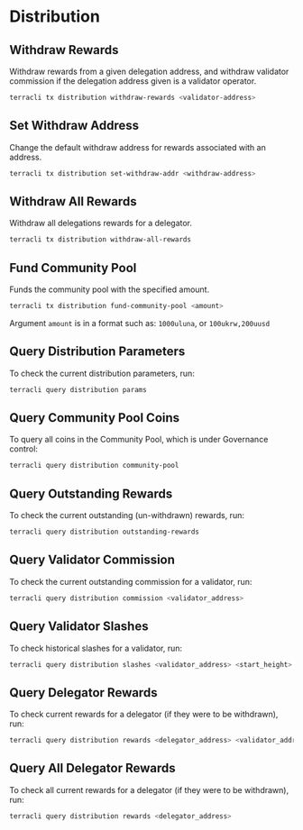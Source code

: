 # Distribution

## Withdraw Rewards

Withdraw rewards from a given delegation address, and withdraw validator commission if the delegation address given is a validator operator.

```sh
terracli tx distribution withdraw-rewards <validator-address>
```

## Set Withdraw Address

Change the default withdraw address for rewards associated with an address.

```sh
terracli tx distribution set-withdraw-addr <withdraw-address>
```


## Withdraw All Rewards

Withdraw all delegations rewards for a delegator.


```sh
terracli tx distribution withdraw-all-rewards 
```

## Fund Community Pool

Funds the community pool with the specified amount.

```sh
terracli tx distribution fund-community-pool <amount>
```

Argument `amount` is in a format such as: `1000uluna`, or `100ukrw,200uusd`


## Query Distribution Parameters

To check the current distribution parameters, run:

```bash
terracli query distribution params
```

## Query Community Pool Coins

To query all coins in the Community Pool, which is under Governance control:

```bash
terracli query distribution community-pool
```

## Query Outstanding Rewards

To check the current outstanding (un-withdrawn) rewards, run:

```bash
terracli query distribution outstanding-rewards
```

## Query Validator Commission

To check the current outstanding commission for a validator, run:

```bash
terracli query distribution commission <validator_address>
```

## Query Validator Slashes

To check historical slashes for a validator, run:

```bash
terracli query distribution slashes <validator_address> <start_height> <end_height>
```

## Query Delegator Rewards

To check current rewards for a delegator (if they were to be withdrawn), run:

```bash
terracli query distribution rewards <delegator_address> <validator_address>
```

## Query All Delegator Rewards

To check all current rewards for a delegator (if they were to be withdrawn), run:

```bash
terracli query distribution rewards <delegator_address>
```
